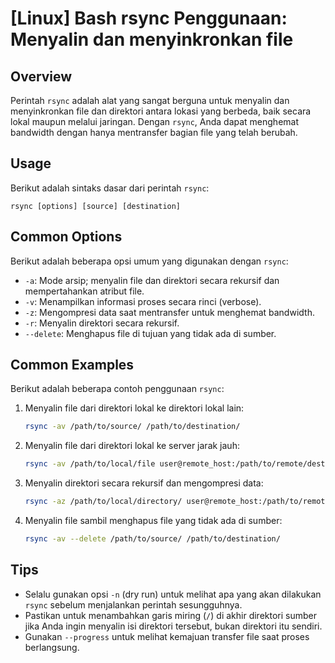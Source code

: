 # [Linux] Bash rsync Penggunaan: Menyalin dan menyinkronkan file

## Overview
Perintah `rsync` adalah alat yang sangat berguna untuk menyalin dan menyinkronkan file dan direktori antara lokasi yang berbeda, baik secara lokal maupun melalui jaringan. Dengan `rsync`, Anda dapat menghemat bandwidth dengan hanya mentransfer bagian file yang telah berubah.

## Usage
Berikut adalah sintaks dasar dari perintah `rsync`:

```
rsync [options] [source] [destination]
```

## Common Options
Berikut adalah beberapa opsi umum yang digunakan dengan `rsync`:

- `-a`: Mode arsip; menyalin file dan direktori secara rekursif dan mempertahankan atribut file.
- `-v`: Menampilkan informasi proses secara rinci (verbose).
- `-z`: Mengompresi data saat mentransfer untuk menghemat bandwidth.
- `-r`: Menyalin direktori secara rekursif.
- `--delete`: Menghapus file di tujuan yang tidak ada di sumber.

## Common Examples
Berikut adalah beberapa contoh penggunaan `rsync`:

1. Menyalin file dari direktori lokal ke direktori lokal lain:
   ```bash
   rsync -av /path/to/source/ /path/to/destination/
   ```

2. Menyalin file dari direktori lokal ke server jarak jauh:
   ```bash
   rsync -av /path/to/local/file user@remote_host:/path/to/remote/destination/
   ```

3. Menyalin direktori secara rekursif dan mengompresi data:
   ```bash
   rsync -az /path/to/local/directory/ user@remote_host:/path/to/remote/directory/
   ```

4. Menyalin file sambil menghapus file yang tidak ada di sumber:
   ```bash
   rsync -av --delete /path/to/source/ /path/to/destination/
   ```

## Tips
- Selalu gunakan opsi `-n` (dry run) untuk melihat apa yang akan dilakukan `rsync` sebelum menjalankan perintah sesungguhnya.
- Pastikan untuk menambahkan garis miring (`/`) di akhir direktori sumber jika Anda ingin menyalin isi direktori tersebut, bukan direktori itu sendiri.
- Gunakan `--progress` untuk melihat kemajuan transfer file saat proses berlangsung.